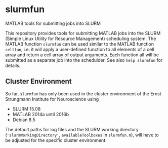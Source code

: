 # slurmfun
MATLAB tools for submitting jobs into SLURM

This repository provides tools for submitting MATLAB jobs into the SLURM (Simple Linux Utility for Resource Management) scheduling system. The MATLAB function `slurmfun` can be used similar to the MATLAB function `cellfun`, i.e. it will apply a user-defined function to all elements of a cell array and return a cell array of output arguments. Each function all will be submitted as a separate job into the schedulder. See also `help slurmfun` for details.

## Cluster Environment
So far, `slurmfun` has only been used in the cluster environment of the Ernst Strungmann Institute for Neuroscience using

* SLURM 15.08
* MATLAB 2014a until 2016b
* Debian 8.5

The default paths for log files and the SLURM working directory (`'slurmWorkingDirectory'`, `availableToolboxes` in `slurmfun.m`),  will have to be adjusted for the specific cluster environment.

